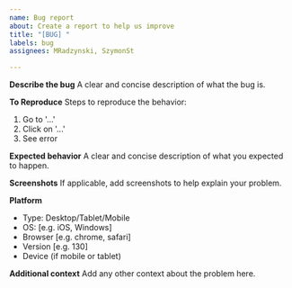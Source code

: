 ```yaml
---
name: Bug report
about: Create a report to help us improve
title: "[BUG] "
labels: bug
assignees: MRadzynski, SzymonSt

---
```


**Describe the bug**
A clear and concise description of what the bug is.

**To Reproduce**
Steps to reproduce the behavior:
1. Go to '...'
2. Click on '...'
3. See error

**Expected behavior**
A clear and concise description of what you expected to happen.

**Screenshots**
If applicable, add screenshots to help explain your problem.

**Platform**
-  Type: Desktop/Tablet/Mobile
 - OS: [e.g. iOS, Windows]
 - Browser [e.g. chrome, safari]
 - Version [e.g. 130]
 - Device (if mobile or tablet)

**Additional context**
Add any other context about the problem here.
